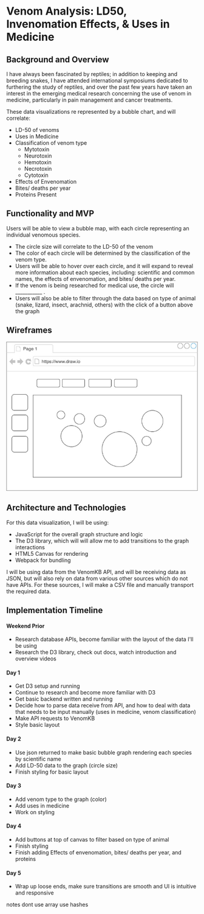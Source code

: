 # Venom Analysis: LD50, Invenomation Effects, & Uses in Medicine

## Background and Overview
I have always been fascinated by reptiles; in addition to keeping and breeding snakes, I have attended international symposiums dedicated to furthering the study of reptiles, and over the past few years have taken an interest in the emerging medical research concerning the use of venom in medicine, particularly in pain management and cancer treatments. 

These data visualizations re represented by a bubble chart, and will correlate:
* LD-50 of venoms
* Uses in Medicine 
* Classification of venom type 
  * Mytotoxin
  * Neurotoxin
  * Hemotoxin
  * Necrotoxin
  * Cytotoxin
* Effects of Envenomation 
* Bites/ deaths per year 
* Proteins Present 


## Functionality and MVP
Users will be able to view a bubble map, with each circle representing an individual venomous species. 
* The circle size will correlate to the LD-50 of the venom 
* The color of each circle will be determined by the classification of the venom type. 
* Users will be able to hover over each circle, and it will expand to reveal more information about each species, including: scientific and common names, the effects of envenomation, and bites/ deaths per year. 
* If the venom is being researched for medical use, the circle will ___________ .
* Users will also be able to filter through the data based on type of animal (snake, lizard, insect, arachnid, others) with the click of a button above the graph

## Wireframes

![Wireframe](https://github.com/gardenFiend138/venom-data-visualization-wireframes/blob/master/venom-data-wireframes.jpg)

## Architecture and Technologies

For this data visualization, I will be using:
  * JavaScript for the overall graph structure and logic
  * The D3 library, which will will allow me to add transitions to the graph interactions 
  * HTML5 Canvas for rendering 
  * Webpack for bundling
  
I will be using data from the VenomKB API, and will be receiving data as JSON, but will also rely on data from various other sources which do not have APIs. For these sources, I will make a CSV file and manually transport the required data. 


## Implementation Timeline

#### Weekend Prior
* Research database APIs, become familiar with the layout of the data I'll be using
* Research the D3 library, check out docs, watch introduction and overview videos

#### Day 1
* Get D3 setup and running
* Continue to research and become more familiar with D3
* Get basic backend written and running
* Decide how to parse data receive from API, and how to deal with data that needs to be input manually (uses in medicine, venom classification)
* Make API requests to VenomKB
* Style basic layout

#### Day 2
* Use json returned to make basic bubble graph rendering each species by scientific name 
* Add LD-50 data to the graph (circle size)
* Finish styling for basic layout

#### Day 3 
* Add venom type to the graph (color)
* Add uses in medicine 
* Work on styling

#### Day 4
* Add buttons at top of canvas to filter based on type of animal 
* Finish styling
* Finish adding Effects of envenomation, bites/ deaths per year, and proteins

#### Day 5
* Wrap up loose ends, make sure transitions are smooth and UI is intuitive and responsive


notes 
dont use array use hashes


